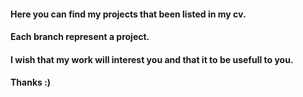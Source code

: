 #### Here you can find my projects that been listed in my cv.
#### Each branch represent a project.
#### I wish that my work will interest you and that it to be usefull to you.
#### Thanks :)
